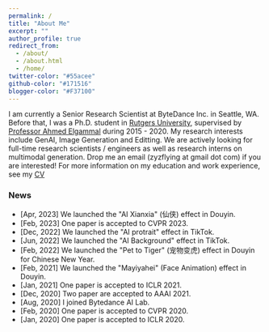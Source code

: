 ```yaml
---
permalink: /
title: "About Me"
excerpt: ""
author_profile: true
redirect_from: 
  - /about/
  - /about.html
  - /home/
twitter-color: "#55acee"
github-color: "#171516"
blogger-color: "#F37100"
---
```

I am currently a Senior Research Scientist at ByteDance Inc. in Seattle, WA. Before that, I was a Ph.D. student in [Rutgers University](http://www.rutgers.edu/), supervised by [Professor Ahmed Elgammal](https://www.cs.rutgers.edu/~elgammal/Home.html) during 2015 - 2020. My research interests include GenAI, Image Generation and Editting. We are actively looking for full-time research scientists / engineers as well as research interns on multimodal generation. Drop me an email (zyzflying at gmail dot com) if you are interested! For more information on my education and work experience, see my [CV](https://weiglemc.github.io/cv/)


### News
- [Apr, 2023] We launched the "AI Xianxia" (仙侠) effect in Douyin.
- [Feb, 2023] One paper is accepted to CVPR 2023.
- [Dec, 2022] We launched the "AI protrait" effect in TikTok.
- [Jun, 2022] We launched the "AI Background" effect in TikTok.
- [Feb, 2022] We launched the "Pet to Tiger" (宠物变虎) effect in Douyin for Chinese New Year.
- [Feb, 2021] We launched the "Mayiyahei" (Face Animation) effect in Douyin.
- [Jan, 2021] One paper is accepted to ICLR 2021.
- [Dec, 2020] Two paper are accepted to AAAI 2021.
- [Aug, 2020] I joined Bytedance AI Lab.
- [Feb, 2020] One paper is accepted to CVPR 2020.
- [Jan, 2020] One paper is accepted to ICLR 2020.
